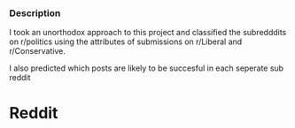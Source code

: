 

### Description

I took an unorthodox approach to this project and classified the subredddits on r/politics using the attributes of submissions on r/Liberal and r/Conservative.

I also predicted which posts are likely to be succesful in each seperate sub reddit







# Reddit

